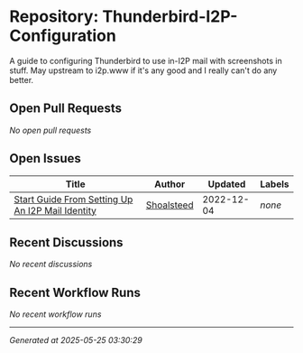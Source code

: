 # Repository: Thunderbird-I2P-Configuration

A guide to configuring Thunderbird to use in-I2P mail with screenshots in stuff. May upstream to i2p.www if it's any good and I really can't do any better.

## Open Pull Requests


*No open pull requests*


## Open Issues


| Title | Author | Updated | Labels |
|-------|--------|---------|--------|
| [Start Guide From Setting Up An I2P Mail Identity](https://github.com/eyedeekay/Thunderbird-I2P-Configuration/issues/1) | [Shoalsteed](https://github.com/Shoalsteed) | 2022-12-04 | *none* |



## Recent Discussions


*No recent discussions*


## Recent Workflow Runs


*No recent workflow runs*


---
*Generated at 2025-05-25 03:30:29*
